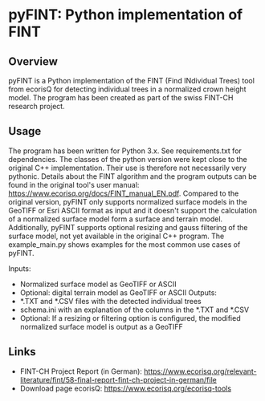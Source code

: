 # pyFINT: Python implementation of FINT

## Overview
pyFINT is a Python implementation of the FINT (Find INdividual Trees) tool from ecorisQ for detecting individual trees in a normalized crown height model. The program has been created as part of the swiss FINT-CH research project. 

## Usage
The program has been written for Python 3.x. See requirements.txt for dependencies. The classes of the python version were kept close to the original C++ implementation. Their use is therefore not necessarily very pythonic. Details about the FINT algorithm and the program outputs can be found in the original tool's user manual: https://www.ecorisq.org/docs/FINT_manual_EN.pdf. Compared to the original version, pyFINT only supports normalized surface models in the GeoTIFF or Esri ASCII format as input and it doesn't support the calculation of a normalized surface model form a surface and terrain model. Additionally, pyFINT supports optional resizing and gauss filtering of the surface model, not yet available in the original C++ program. The example_main.py shows examples for the most common use cases of pyFINT.

Inputs:
- Normalized surface model as GeoTIFF or ASCII
- Optional: digital terrain model as GeoTIFF or ASCII
Outputs:
- *.TXT and *.CSV files with the detected individual trees
- schema.ini with an explanation of the columns in the *.TXT and *.CSV
- Optional: If a resizing or filtering option is configured, the modified normalized surface model is output as a GeoTIFF 

## Links
- FINT-CH Project Report (in German): https://www.ecorisq.org/relevant-literature/fint/58-final-report-fint-ch-project-in-german/file
- Download page ecorisQ: https://www.ecorisq.org/ecorisq-tools
